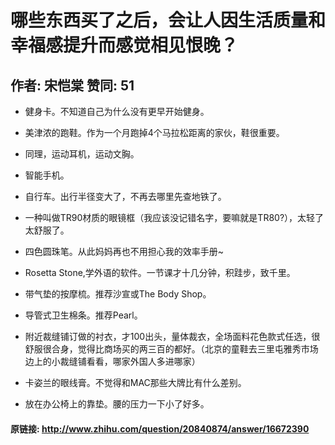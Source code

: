 # 哪些东西买了之后，会让人因生活质量和幸福感提升而感觉相见恨晚？
## 作者: 宋恺棠  赞同: 51
  * 健身卡。不知道自己为什么没有更早开始健身。   

  * 美津浓的跑鞋。作为一个月跑掉4个马拉松距离的家伙，鞋很重要。 
  * 同理，运动耳机，运动文胸。   

  * 智能手机。 
  * 自行车。出行半径变大了，不再去哪里先查地铁了。 
  * 一种叫做TR90材质的眼镜框（我应该没记错名字，要嘛就是TR80?），太轻了太舒服了。 
  * 四色圆珠笔。从此妈妈再也不用担心我的效率手册~ 
  * Rosetta Stone,学外语的软件。一节课才十几分钟，积跬步，致千里。 
  * 带气垫的按摩梳。推荐沙宣或The Body Shop。   

  * 导管式卫生棉条。推荐Pearl。 
  * 附近裁缝铺订做的衬衣，才100出头，量体裁衣，全场面料花色款式任选，很舒服很合身，觉得比商场买的两三百的都好。（北京的童鞋去三里屯雅秀市场边上的小裁缝铺看看，哪家外国人多进哪家） 
  * 卡姿兰的眼线膏。不觉得和MAC那些大牌比有什么差别。 
  * 放在办公椅上的靠垫。腰的压力一下小了好多。 

#### 原链接: http://www.zhihu.com/question/20840874/answer/16672390